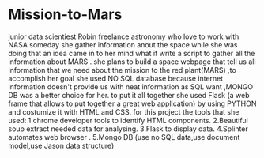 # Mission-to-Mars
junior data scientiest Robin freelance astronomy who love to work with NASA someday she gather information anout the space while she was doing that an idea came in to her mind what if write a script to gather all the information about MARS .
she plans to build a space webpage that tell us all information that we need about the mission to the red plant(MARS) ,to accomplish her goal she used NO SQL database because internet information doesn't provide us with neat information as SQL want ,MONGO DB was a better choice for her.
to put it all together she used Flask (a web frame that allows to put together a great web application) by using PYTHON and costumize it with HTML and CSS.
for this project the tools that she used:
1.chrome developer tools to identify HTML components.
2.Beautiful soup extract needed data for analysing.
3.Flask to display data.
4.Splinter automates web browser .
5.Mongo DB (use no SQL data,use document model,use Jason data structure)

